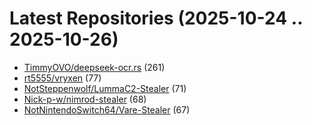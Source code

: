 # Latest Repositories (2025-10-24 .. 2025-10-26)

- [TimmyOVO/deepseek-ocr.rs](https://github.com/TimmyOVO/deepseek-ocr.rs) (261)
- [rt5555/vryxen](https://github.com/rt5555/vryxen) (77)
- [NotSteppenwolf/LummaC2-Stealer](https://github.com/NotSteppenwolf/LummaC2-Stealer) (71)
- [Nick-p-w/nimrod-stealer](https://github.com/Nick-p-w/nimrod-stealer) (68)
- [NotNintendoSwitch64/Vare-Stealer](https://github.com/NotNintendoSwitch64/Vare-Stealer) (67)
